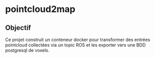 # pointcloud2map



## Objectif
Ce projet construit un conteneur docker pour transformer des entrées pointcloud collectées via un topic ROS et les exporter vers une BDD postgresql de voxels.